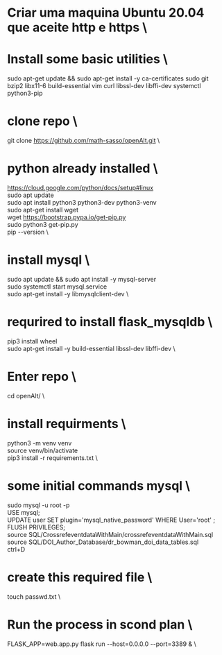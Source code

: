 # Criar uma maquina Ubuntu 20.04 que aceite http e https \
# Install some basic utilities \
sudo apt-get update  && sudo apt-get install -y ca-certificates sudo git bzip2 libx11-6 build-essential vim curl libssl-dev libffi-dev systemctl python3-pip

# clone repo \
git clone https://github.com/math-sasso/openAlt.git \

# python already installed \
https://cloud.google.com/python/docs/setup#linux \
sudo apt update \
sudo apt install python3 python3-dev python3-venv \
sudo apt-get install wget \
wget https://bootstrap.pypa.io/get-pip.py \
sudo python3 get-pip.py \
pip --version \

# install mysql \
sudo apt update && sudo apt install -y mysql-server \
sudo systemctl start mysql.service \
sudo apt-get install -y libmysqlclient-dev \

# requrired to install flask_mysqldb \
pip3 install wheel \
sudo apt-get install -y build-essential libssl-dev libffi-dev \

# Enter repo \
cd openAlt/ \

# install requirments \
python3 -m venv venv \
source venv/bin/activate \
pip3 install -r requirements.txt \

# some initial commands mysql \
sudo mysql -u root -p \
USE mysql; \
UPDATE user SET plugin='mysql_native_password' WHERE User='root' ; \
FLUSH PRIVILEGES; \
source SQL/CrossrefeventdataWithMain/crossrefeventdataWithMain.sql \
source SQL/DOI_Author_Database/dr_bowman_doi_data_tables.sql \
ctrl+D

# create this required file \
touch passwd.txt \

# Run the process in scond plan \
FLASK_APP=web.app.py flask run --host=0.0.0.0 --port=3389 & \
